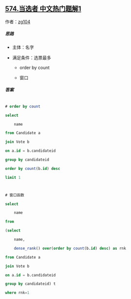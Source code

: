 ## [574.当选者 中文热门题解1](https://leetcode.cn/problems/winning-candidate/solutions/100000/by-zg104-jrat)

作者：[zg104](https://leetcode.cn/u/zg104)

##### 思路

- 主体：名字
- 满足条件：选票最多
  - order by count
  - 窗口

##### 答案

```sql
# order by count
select
    name
from Candidate a
join Vote b
on a.id = b.candidateid
group by candidateid
order by count(b.id) desc
limit 1

# 窗口函数
select 
    name
from
(select
    name,
    dense_rank() over(order by count(b.id) desc) as rnk
from Candidate a
join Vote b
on a.id = b.candidateid
group by candidateid) t
where rnk=1
```


